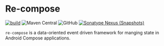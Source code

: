 Re-compose
========

[![build](https://github.com/whyrising/re-compose/actions/workflows/main.yml/badge.svg)](https://github.com/whyrising/re-compose/actions/workflows/main.yml)
![Maven Central](https://img.shields.io/maven-central/v/com.github.whyrising.recompose/recompose?color=blue&label=latest%20release)
![GitHub](https://img.shields.io/github/license/whyrising/re-compose)
[![Sonatype Nexus (Snapshots)](https://img.shields.io/nexus/s/com.github.whyrising.recompose/recompose?label=latest%20snapshot&server=https%3A%2F%2Foss.sonatype.org)](https://oss.sonatype.org/content/repositories/snapshots/com/github/whyrising/recompose/recompose/)

`re-compose` is a data-oriented event driven framework for manging state in
Android Compose applications.
